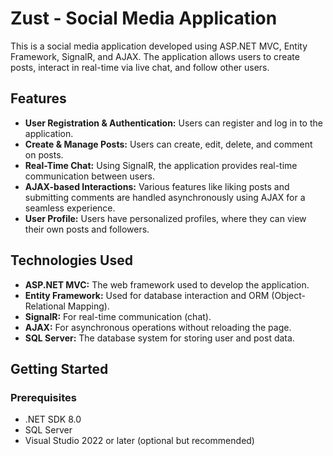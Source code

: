 # Zust - Social Media Application

This is a social media application developed using ASP.NET MVC, Entity Framework, SignalR, and AJAX. The application allows users to create posts, interact in real-time via live chat, and follow other users.

## Features

- **User Registration & Authentication:** Users can register and log in to the application.
- **Create & Manage Posts:** Users can create, edit, delete, and comment on posts.
- **Real-Time Chat:** Using SignalR, the application provides real-time communication between users.
- **AJAX-based Interactions:** Various features like liking posts and submitting comments are handled asynchronously using AJAX for a seamless experience.
- **User Profile:** Users have personalized profiles, where they can view their own posts and followers.

## Technologies Used

- **ASP.NET MVC:** The web framework used to develop the application.
- **Entity Framework:** Used for database interaction and ORM (Object-Relational Mapping).
- **SignalR:** For real-time communication (chat).
- **AJAX:** For asynchronous operations without reloading the page.
- **SQL Server:** The database system for storing user and post data.

## Getting Started

### Prerequisites

- .NET SDK 8.0
- SQL Server
- Visual Studio 2022 or later (optional but recommended)
